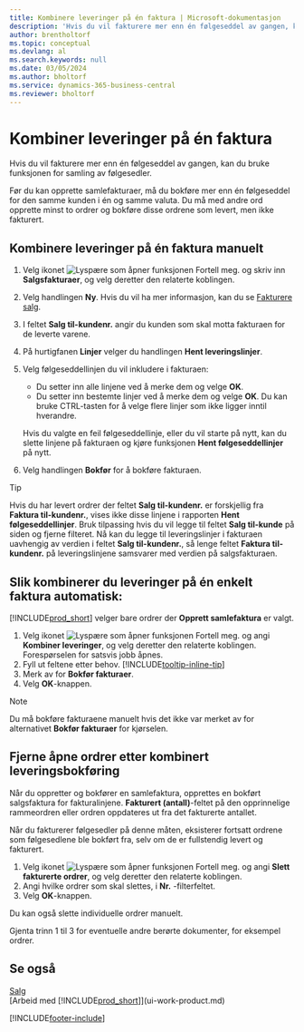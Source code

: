 ```yaml
---
title: Kombinere leveringer på én faktura | Microsoft-dokumentasjon
description: 'Hvis du vil fakturere mer enn én følgeseddel av gangen, kan du bruke funksjonen for samling av følgesedler.'
author: brentholtorf
ms.topic: conceptual
ms.devlang: al
ms.search.keywords: null
ms.date: 03/05/2024
ms.author: bholtorf
ms.service: dynamics-365-business-central
ms.reviewer: bholtorf
---
```

# <a name="combine-shipments-on-a-single-invoice"></a>Kombiner leveringer på én faktura

Hvis du vil fakturere mer enn én følgeseddel av gangen, kan du bruke funksjonen for samling av følgesedler.  

Før du kan opprette samlefakturaer, må du bokføre mer enn én følgeseddel for den samme kunden i én og samme valuta. Du må med andre ord opprette minst to ordrer og bokføre disse ordrene som levert, men ikke fakturert. 

## <a name="to-manually-combine-shipments-on-a-single-invoice"></a>Kombinere leveringer på én faktura manuelt

1. Velg ikonet ![Lyspære som åpner funksjonen Fortell meg.](media/ui-search/search_small.png "Fortell hva du vil gjøre") og skriv inn **Salgsfakturaer**, og velg deretter den relaterte koblingen.  
2. Velg handlingen **Ny**. Hvis du vil ha mer informasjon, kan du se [Fakturere salg](sales-how-invoice-sales.md).
3. I feltet **Salg til-kundenr.** angir du kunden som skal motta fakturaen for de leverte varene.  
4. På hurtigfanen **Linjer** velger du handlingen **Hent leveringslinjer**.  
5. Velg følgeseddellinjen du vil inkludere i fakturaen:  

    - Du setter inn alle linjene ved å merke dem og velge **OK**.  
    - Du setter inn bestemte linjer ved å merke dem og velge **OK**. Du kan bruke CTRL-tasten for å velge flere linjer som ikke ligger inntil hverandre.  

    Hvis du valgte en feil følgeseddellinje, eller du vil starte på nytt, kan du slette linjene på fakturaen og kjøre funksjonen **Hent følgeseddellinjer** på nytt.  
7. Velg handlingen **Bokfør** for å bokføre fakturaen.  

> [!TIP]  
> Hvis du har levert ordrer der feltet **Salg til-kundenr.** er forskjellig fra **Faktura til-kundenr.**, vises ikke disse linjene i rapporten **Hent følgeseddellinjer**. Bruk tilpassing hvis du vil legge til feltet **Salg til-kunde** på siden og fjerne filteret. Nå kan du legge til leveringslinjer i fakturaen uavhengig av verdien i feltet **Salg til-kundenr.**, så lenge feltet **Faktura til-kundenr.** på leveringslinjene samsvarer med verdien på salgsfakturaen.  

## <a name="to-automatically-combine-shipments-on-a-single-invoice"></a>Slik kombinerer du leveringer på én enkelt faktura automatisk:

[!INCLUDE[prod_short](includes/prod_short.md)] velger bare ordrer der **Opprett samlefaktura** er valgt. 

1. Velg ikonet ![Lyspære som åpner funksjonen Fortell meg.](media/ui-search/search_small.png "Fortell hva du vil gjøre") og angi **Kombiner leveringer**, og velg deretter den relaterte koblingen. Forespørselen for satsvis jobb åpnes.  
2. Fyll ut feltene etter behov. [!INCLUDE[tooltip-inline-tip](includes/tooltip-inline-tip_md.md)]
3. Merk av for **Bokfør fakturaer**.  
4. Velg **OK**-knappen.  

> [!NOTE]  
>  Du må bokføre fakturaene manuelt hvis det ikke var merket av for alternativet **Bokfør fakturaer** for kjørselen.  

## <a name="to-remove-open-sales-orders-after-combined-shipment-posting"></a>Fjerne åpne ordrer etter kombinert leveringsbokføring

Når du oppretter og bokfører en samlefaktura, opprettes en bokført salgsfaktura for fakturalinjene. **Fakturert (antall)**-feltet på den opprinnelige rammeordren eller ordren oppdateres ut fra det fakturerte antallet.  

Når du fakturerer følgesedler på denne måten, eksisterer fortsatt ordrene som følgesedlene ble bokført fra, selv om de er fullstendig levert og fakturert.   

1. Velg ikonet ![Lyspære som åpner funksjonen Fortell meg.](media/ui-search/search_small.png "Fortell hva du vil gjøre") og angi **Slett fakturerte ordrer**, og velg deretter den relaterte koblingen.  
2. Angi hvilke ordrer som skal slettes, i **Nr.** -filterfeltet.  
3. Velg **OK**-knappen.  

Du kan også slette individuelle ordrer manuelt.  

Gjenta trinn 1 til 3 for eventuelle andre berørte dokumenter, for eksempel ordrer.

## <a name="see-also"></a>Se også

[Salg](sales-manage-sales.md)  
[Arbeid med [!INCLUDE[prod_short](includes/prod_short.md)]](ui-work-product.md)


[!INCLUDE[footer-include](includes/footer-banner.md)]
